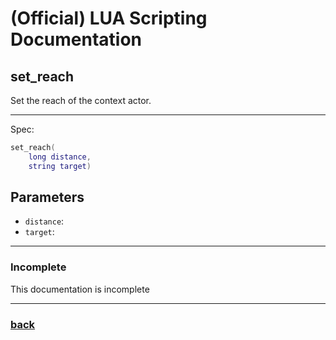 
# (Official) LUA Scripting Documentation

## set_reach

Set the reach of the context actor.

___

Spec:

```lua
set_reach(
	long distance,
	string target)
```

## Parameters

- `distance`: 
- `target`: 

___

### Incomplete

This documentation is incomplete

___

### [back](../other)
